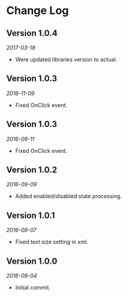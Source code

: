 Change Log
==========
## Version 1.0.4

_2017-03-18_

 * Were updated libraries version to actual.


## Version 1.0.3

_2016-11-09_

* Fixed OnClick event.


## Version 1.0.3

_2016-09-11_

* Fixed OnClick event.


## Version 1.0.2

_2016-09-09_

* Added enabled/disabled state processing.


## Version 1.0.1

_2016-09-07_

* Fixed text size setting in xml.


## Version 1.0.0

_2016-09-04_

* Initial commit.



